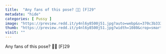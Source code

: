 ```yaml
---
title:  "Any fans of this pose? 🤗💋 [F]29"
metadate: "hide"
categories: [ Pussy ]
image: "https://preview.redd.it/y4nl6y8500j51.jpg?auto=webp&s=370c3b3339e3cd6567c5646ab8a3da5c1f6a8339"
thumb: "https://preview.redd.it/y4nl6y8500j51.jpg?width=1080&crop=smart&auto=webp&s=257af53307dca1e088643f436dc1cd3d5397e505"
visit: ""
---
```

Any fans of this pose? 🤗💋 [F]29
